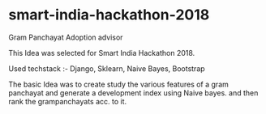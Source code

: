# smart-india-hackathon-2018
Gram Panchayat Adoption advisor

This Idea was selected for Smart India Hackathon 2018.

Used techstack :- Django, Sklearn, Naive Bayes, Bootstrap

The basic Idea was to create study the various features of a gram panchayat and generate a development index using Naive bayes. and then rank the grampanchayats acc. to it.

